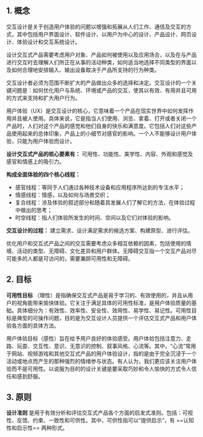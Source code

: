## 1. 概念
交互设计是关于创造用户体验的问题以增强和拓展从人们工作、通信及交互的方式，其中包括用户界面设计、软件设计、以用户为中心的设计、产品设计、网页设计、体验设计和交互系统设计。

设计交互式产品需要考虑用户对象、产品如何被使用以及应用场合，以及在与产品进行交互时去理解人们所正在从事的活动种类，如何适当地选择不同类型的界面以及如何合理地安排输入、输出设备取决于产品所支持的行为种类。

交互设计者必须为范围不断扩大的产品做出众多的选择和决定。交互设计的一个关键问题是：如何优化用户与系统、环境或产品的交互，使其以有效、有用并且可用的方式来支持和扩大用户行为。

用户体验（UX）是交互设计的核心，它意味着一个产品在现实世界中如何发挥作用并且被人使用。具体来说，它是指当人们使用、浏览、拿着、打开或者关闭一个产品时，人们对这个产品的感觉和他们自身的快乐和满意度。它包括人们对这些产品使用起来的总体印象，产品上的小细节对感官的影响。一个人不能够设计用户体验，只能为用户体验而设计。

**设计交互式产品的核心要素有：** 可用性、功能性、美学性、内容、外观和感觉及感官和情感上的吸引力。

**构成全面体验的四个核心线程：**
- 感官线程：等同于人们通过各种技术设备和应用程序所达到的专注水平；
- 情感线程：情感，以及如何与场景交织；
- 复合线程：涉及体验的叙述部分和随着其发展人们了解它的方法，在体验过程中做出的思考；
- 时空线程：指人们体验所发生的时间、空间以及它们对体验的影响。

**交互设计的过程：** 建立需求、设计满足需求的候选方案、构建原型、进行评估。

优化用户和交互式产品之间的交互需要考虑众多相互依赖的因素，包括使用的情境、活动的类型、无障碍、文化差异和用户群体。无障碍交互指一个交互产品对尽可能多的人都是可访问的，需要兼顾可用性和无障碍。


## 2. 目标
**可用性目标** （理性）是指确保交互式产品是易于学习的、有效使用的，并且从用户的视角能带来愉快体验。它关注于满足具体的可用性标准，是用户体验质量的基础。具体细分为：有效性、效率性、安全性、效用性、易学性、易记性。可用性目标是典型的可操作问题，目的是为交互设计人员提供一个评估交互式产品和用户体验各方面的具体方法。

用户体验目标（感性）旨在给予用户良好的体验感受。用户体验包括注意力、走路、玩耍、交互性、意识、无意识的控制、叙事风格、心流等。其中，“心流”常用于网站、视频游戏和其他交互式产品的用户体验设计，指的是由于完全沉浸于一个活动或地点而产生的那种强烈的情绪参与状态。有人认为，我们更应该关注用户体验而不是可用性。以说服为目的的设计关键是要采取巧妙和令人愉快的方式令人信任和感到舒服。


## 3. 原则
**设计准则** 是用于有效分析和评估交互式产品各个方面的启发式准则。包括：可视性、反馈、约束、一致性和可供性。其中，可供性指可以“提供启示”，有 ==认知性和启示性== 两种形式。
